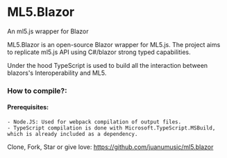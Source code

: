 # ML5.Blazor
An ml5.js wrapper for Blazor


ML5.Blazor is an open-source Blazor wrapper for ML5.js. 
The project aims to replicate ml5.js API using C#/blazor strong typed capabilities.

Under the hood TypeScript is used to build all the interaction between blazors's Interoperability and ML5.

### How to compile?:
#### Prerequisites:
    - Node.JS: Used for webpack compilation of output files.
    - TypeScript compilation is done with Microsoft.TypeScript.MSBuild, which is already included as a dependency.


Clone, Fork, Star or give love: https://github.com/juanumusic/ml5.blazor
